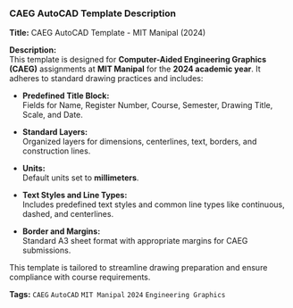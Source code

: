 ### CAEG AutoCAD Template Description  

**Title:** CAEG AutoCAD Template - MIT Manipal (2024)  

**Description:**  
This template is designed for **Computer-Aided Engineering Graphics (CAEG)** assignments at **MIT Manipal** for the **2024 academic year**. It adheres to standard drawing practices and includes:  

- **Predefined Title Block:**  
  Fields for Name, Register Number, Course, Semester, Drawing Title, Scale, and Date.  

- **Standard Layers:**  
  Organized layers for dimensions, centerlines, text, borders, and construction lines.  

- **Units:**  
  Default units set to **millimeters**.  

- **Text Styles and Line Types:**  
  Includes predefined text styles and common line types like continuous, dashed, and centerlines.  

- **Border and Margins:**  
  Standard A3 sheet format with appropriate margins for CAEG submissions.  

This template is tailored to streamline drawing preparation and ensure compliance with course requirements.  

**Tags:** `CAEG` `AutoCAD` `MIT Manipal` `2024` `Engineering Graphics`

